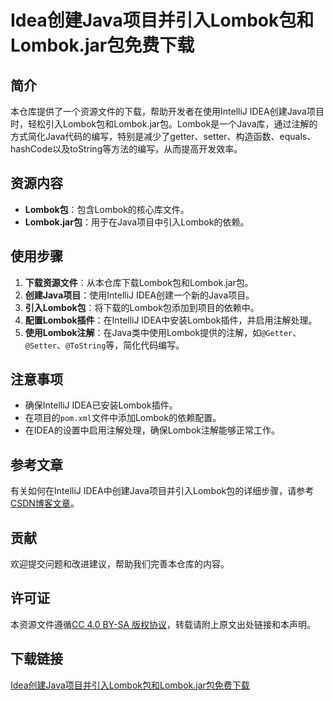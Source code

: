 # Idea创建Java项目并引入Lombok包和Lombok.jar包免费下载

## 简介
本仓库提供了一个资源文件的下载，帮助开发者在使用IntelliJ IDEA创建Java项目时，轻松引入Lombok包和Lombok.jar包。Lombok是一个Java库，通过注解的方式简化Java代码的编写，特别是减少了getter、setter、构造函数、equals、hashCode以及toString等方法的编写，从而提高开发效率。

## 资源内容
- **Lombok包**：包含Lombok的核心库文件。
- **Lombok.jar包**：用于在Java项目中引入Lombok的依赖。

## 使用步骤
1. **下载资源文件**：从本仓库下载Lombok包和Lombok.jar包。
2. **创建Java项目**：使用IntelliJ IDEA创建一个新的Java项目。
3. **引入Lombok包**：将下载的Lombok包添加到项目的依赖中。
4. **配置Lombok插件**：在IntelliJ IDEA中安装Lombok插件，并启用注解处理。
5. **使用Lombok注解**：在Java类中使用Lombok提供的注解，如`@Getter`、`@Setter`、`@ToString`等，简化代码编写。

## 注意事项
- 确保IntelliJ IDEA已安装Lombok插件。
- 在项目的`pom.xml`文件中添加Lombok的依赖配置。
- 在IDEA的设置中启用注解处理，确保Lombok注解能够正常工作。

## 参考文章
有关如何在IntelliJ IDEA中创建Java项目并引入Lombok包的详细步骤，请参考[CSDN博客文章](https://blog.csdn.net/qq_40891009/article/details/104083463)。

## 贡献
欢迎提交问题和改进建议，帮助我们完善本仓库的内容。

## 许可证
本资源文件遵循[CC 4.0 BY-SA 版权协议](https://creativecommons.org/licenses/by-sa/4.0/)，转载请附上原文出处链接和本声明。

## 下载链接

[Idea创建Java项目并引入Lombok包和Lombok.jar包免费下载](https://pan.quark.cn/s/df2dee10b548)